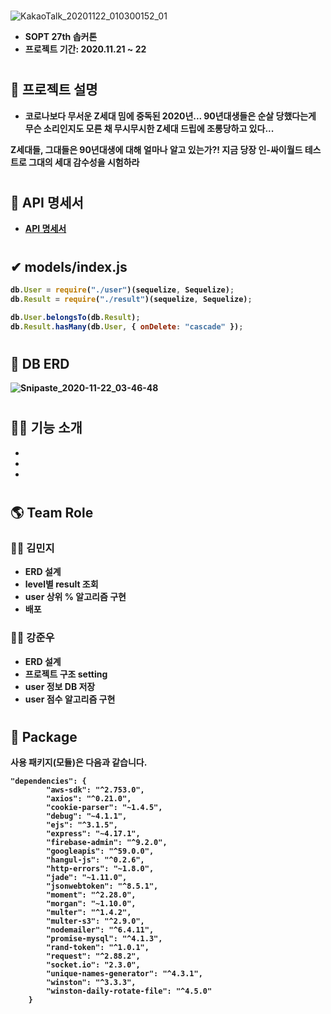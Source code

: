 <h1> </h1>


![KakaoTalk_20201122_010300152_01](https://user-images.githubusercontent.com/37949197/99885070-c1412580-2c75-11eb-8ec8-4214faab2acf.png)


- <b> SOPT 27th 솝커톤
- 프로젝트 기간: 2020.11.21 ~ 22  



#
  
## **💁 프로젝트 설명**

- 코로나보다 무서운 Z세대 밈에 중독된 2020년...
  90년대생들은 순살 당했다는게 무슨 소리인지도 
  모른 채 무시무시한 Z세대 드립에 조롱당하고 있다...

Z세대들, 그대들은 90년대생에 대해 얼마나 알고 있는가?!
지금 당장 인-싸이월드 테스트로 그대의 세대 감수성을 시험하라



#
  
## **📑 API 명세서**

- **[API 명세서 ](https://github.com/SOPT27-JOB/JOB-SERVER/wiki/Cyworld-Server)**  


#

  
## ✔ **models/index.js**

```jsx
db.User = require("./user")(sequelize, Sequelize);
db.Result = require("./result")(sequelize, Sequelize);

db.User.belongsTo(db.Result);
db.Result.hasMany(db.User, { onDelete: "cascade" });
```


#

  
## **📙 DB ERD**


![Snipaste_2020-11-22_03-46-48](https://user-images.githubusercontent.com/37949197/99885098-e3d33e80-2c75-11eb-909c-8ae1a3db6caa.png)

#


  
## **🏃‍♂️ 기능 소개**

-
-
-



#
  
## **🌎 Team Role**

### **🙋‍♀️ 김민지**

- ERD 설계
- level별 result 조회
- user 상위 % 알고리즘 구현
- 배포

### **🙋‍♂️ 강준우**

- ERD 설계
- 프로젝트 구조 setting
- user 정보 DB 저장
- user 점수 알고리즘 구현



#
  
## **📘 Package**

사용 패키지(모듈)은 다음과 같습니다.

```
"dependencies": {
		"aws-sdk": "^2.753.0",
		"axios": "^0.21.0",
		"cookie-parser": "~1.4.5",
		"debug": "~4.1.1",
		"ejs": "^3.1.5",
		"express": "~4.17.1",
		"firebase-admin": "^9.2.0",
		"googleapis": "^59.0.0",
		"hangul-js": "^0.2.6",
		"http-errors": "~1.8.0",
		"jade": "~1.11.0",
		"jsonwebtoken": "^8.5.1",
		"moment": "^2.28.0",
		"morgan": "~1.10.0",
		"multer": "^1.4.2",
		"multer-s3": "^2.9.0",
		"nodemailer": "^6.4.11",
		"promise-mysql": "^4.1.3",
		"rand-token": "^1.0.1",
		"request": "^2.88.2",
		"socket.io": "2.3.0",
		"unique-names-generator": "^4.3.1",
		"winston": "^3.3.3",
		"winston-daily-rotate-file": "^4.5.0"
	}
```
